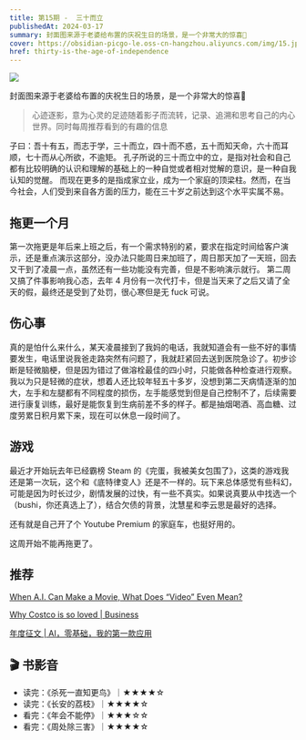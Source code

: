```yaml
---
title: 第15期 -  三十而立
publishedAt: 2024-03-17
summary: 封面图来源于老婆给布置的庆祝生日的场景，是一个非常大的惊喜💋
cover: https://obsidian-picgo-le.oss-cn-hangzhou.aliyuncs.com/img/15.jpg
href: thirty-is-the-age-of-independence
---
```

![](https://obsidian-picgo-le.oss-cn-hangzhou.aliyuncs.com/img/15.jpg)

封面图来源于老婆给布置的庆祝生日的场景，是一个非常大的惊喜💋

>心迹逐影，意为心灵的足迹随着影子而流转，记录、追溯和思考自己的内心世界。同时每周推荐看到的有趣的信息

子曰：吾十有五，而志于学，三十而立，四十而不惑，五十而知天命，六十而耳顺，七十而从心所欲，不逾矩。
孔子所说的三十而立中的立，是指对社会和自己都有比较明确的认识和理解的基础上的一种自觉或者相对觉解的意识，是一种自我认知的觉醒。
而现在更多的是指成家立业，成为一个家庭的顶梁柱。然而，在当今社会，人们受到来自各方面的压力，能在三十岁之前达到这个水平实属不易。

## 拖更一个月
第一次拖更是年后来上班之后，有一个需求特别的紧，要求在指定时间给客户演示，还是重点演示这部分，没办法只能周日来加班了，周日那天加了一天班，回去又干到了凌晨一点，虽然还有一些功能没有完善，但是不影响演示就行。
第二周又搞了件事影响我心态，去年 4 月份有一次代打卡，但是当天来了之后又请了全天的假，最终还是受到了处罚，很心寒但是无 fuck 可说。

## 伤心事
真的是怕什么来什么，某天凌晨接到了我妈的电话，我就知道会有一些不好的事情要发生，电话里说我爸走路突然有问题了，我就赶紧回去送到医院急诊了。初步诊断是轻微脑梗，但是因为错过了做溶栓最佳的四小时，只能做各种检查进行观察。
我以为只是轻微的症状，想着人还比较年轻五十多岁，没想到第二天病情逐渐的加大，左手和左腿都有不同程度的损伤，左手能感觉到但是自己控制不了，后续需要进行康复训练，最好是能恢复到生病前差不多的样子。都是抽烟喝酒、高血糖、过度劳累日积月累下来，现在可以休息一段时间了。

## 游戏
最近才开始玩去年已经霸榜 Steam 的《完蛋，我被美女包围了》，这类的游戏我还是第一次玩，这个和《底特律变人》还是不一样的。玩下来总体感觉有些科幻，可能是因为时长过少，剧情发展的过快，有一些不真实。如果说真要从中找选一个（bushi，你还真选上了），结合欠债的背景，沈慧星和李云思是最好的选择。

还有就是自己开了个 Youtube Premium 的家庭车，也挺好用的。

这周开始不能再拖更了。

## 推荐

[When A.I. Can Make a Movie, What Does “Video” Even Mean?](https://www.newyorker.com/science/annals-of-artificial-intelligence/when-ai-can-make-a-movie-what-does-video-even-mean)

[Why Costco is so loved | Business](https://www.economist.com/business/2024/02/15/why-costco-is-so-loved)

[年度征文 | AI，零基础，我的第一款应用](https://sspai.com/post/86860)

## 🎬 书影音

+ 读完：《杀死一直知更鸟》｜★★★★☆
+ 读完：《长安的荔枝》｜★★★★☆
+ 看完：《年会不能停》｜★★★☆☆
+ 看完：《周处除三害》｜★★★★☆
